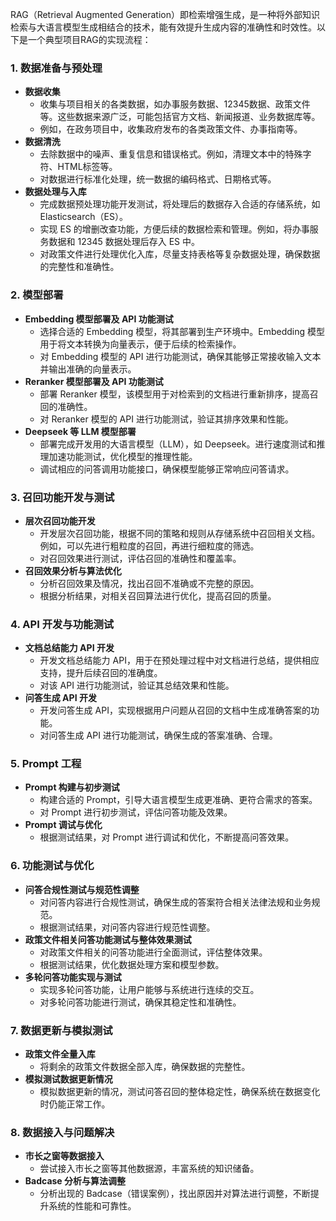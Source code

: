 RAG（Retrieval Augmented Generation）即检索增强生成，是一种将外部知识检索与大语言模型生成相结合的技术，能有效提升生成内容的准确性和时效性。以下是一个典型项目RAG的实现流程：

### 1. 数据准备与预处理
- **数据收集**
    - 收集与项目相关的各类数据，如办事服务数据、12345数据、政策文件等。这些数据来源广泛，可能包括官方文档、新闻报道、业务数据库等。
    - 例如，在政务项目中，收集政府发布的各类政策文件、办事指南等。
- **数据清洗**
    - 去除数据中的噪声、重复信息和错误格式。例如，清理文本中的特殊字符、HTML标签等。
    - 对数据进行标准化处理，统一数据的编码格式、日期格式等。
- **数据处理与入库**
    - 完成数据预处理功能开发测试，将处理后的数据存入合适的存储系统，如 Elasticsearch（ES）。
    - 实现 ES 的增删改查功能，方便后续的数据检索和管理。例如，将办事服务数据和 12345 数据处理后存入 ES 中。
    - 对政策文件进行处理优化入库，尽量支持表格等复杂数据处理，确保数据的完整性和准确性。

### 2. 模型部署
- **Embedding 模型部署及 API 功能测试**
    - 选择合适的 Embedding 模型，将其部署到生产环境中。Embedding 模型用于将文本转换为向量表示，便于后续的检索操作。
    - 对 Embedding 模型的 API 进行功能测试，确保其能够正常接收输入文本并输出准确的向量表示。
- **Reranker 模型部署及 API 功能测试**
    - 部署 Reranker 模型，该模型用于对检索到的文档进行重新排序，提高召回的准确性。
    - 对 Reranker 模型的 API 进行功能测试，验证其排序效果和性能。
- **Deepseek 等 LLM 模型部署**
    - 部署完成开发用的大语言模型（LLM），如 Deepseek。进行速度测试和推理加速功能测试，优化模型的推理性能。
    - 调试相应的问答调用功能接口，确保模型能够正常响应问答请求。

### 3. 召回功能开发与测试
- **层次召回功能开发**
    - 开发层次召回功能，根据不同的策略和规则从存储系统中召回相关文档。例如，可以先进行粗粒度的召回，再进行细粒度的筛选。
    - 对召回效果进行测试，评估召回的准确性和覆盖率。
- **召回效果分析与算法优化**
    - 分析召回效果及情况，找出召回不准确或不完整的原因。
    - 根据分析结果，对相关召回算法进行优化，提高召回的质量。

### 4. API 开发与功能测试
- **文档总结能力 API 开发**
    - 开发文档总结能力 API，用于在预处理过程中对文档进行总结，提供相应支持，提升后续召回的准确度。
    - 对该 API 进行功能测试，验证其总结效果和性能。
- **问答生成 API 开发**
    - 开发问答生成 API，实现根据用户问题从召回的文档中生成准确答案的功能。
    - 对问答生成 API 进行功能测试，确保生成的答案准确、合理。

### 5. Prompt 工程
- **Prompt 构建与初步测试**
    - 构建合适的 Prompt，引导大语言模型生成更准确、更符合需求的答案。
    - 对 Prompt 进行初步测试，评估问答功能及效果。
- **Prompt 调试与优化**
    - 根据测试结果，对 Prompt 进行调试和优化，不断提高问答效果。

### 6. 功能测试与优化
- **问答合规性测试与规范性调整**
    - 对问答内容进行合规性测试，确保生成的答案符合相关法律法规和业务规范。
    - 根据测试结果，对问答内容进行规范性调整。
- **政策文件相关问答功能测试与整体效果测试**
    - 对政策文件相关的问答功能进行全面测试，评估整体效果。
    - 根据测试结果，优化数据处理方案和模型参数。
- **多轮问答功能实现与测试**
    - 实现多轮问答功能，让用户能够与系统进行连续的交互。
    - 对多轮问答功能进行测试，确保其稳定性和准确性。

### 7. 数据更新与模拟测试
- **政策文件全量入库**
    - 将剩余的政策文件数据全部入库，确保数据的完整性。
- **模拟测试数据更新情况**
    - 模拟数据更新的情况，测试问答召回的整体稳定性，确保系统在数据变化时仍能正常工作。

### 8. 数据接入与问题解决
- **市长之窗等数据接入**
    - 尝试接入市长之窗等其他数据源，丰富系统的知识储备。
- **Badcase 分析与算法调整**
    - 分析出现的 Badcase（错误案例），找出原因并对算法进行调整，不断提升系统的性能和可靠性。 
